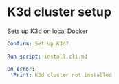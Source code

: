 # K3d cluster setup

Sets up K3d on local Docker

```yaml instacli
Confirm: Set up K3d?
      
Run script: install.cli.md

On error:
  Print: K3d cluster not installed
```
